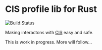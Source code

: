 # CIS profile lib for Rust
[![Build Status](https://travis-ci.org/fiji-flo/cis_profile-rust.svg?branch=master)](https://travis-ci.org/fiji-flo/cis_profile-rust)

Making interactons with [CIS](https://github.com/mozilla-iam/cis/) easy and safe.

This is work in progress. More will follow…